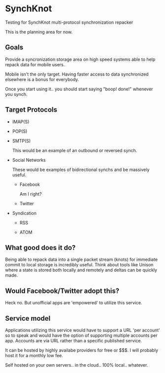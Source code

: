 SynchKnot
=========

Testing for SynchKnot multi-protocol synchronization repacker

This is the planning area for now.

Goals
-----

Provide a syncronization storage area on high speed systems able to help repack data for 
mobile users.

Mobile isn't the only target.  Having faster access to data synchronized elsewhere is a 
bonus for everybody.

Once you start using it.. you should start saying "boop! done!" whenever you synch.

Target Protocols
----------------

- IMAP(S)

- POP(S)

- SMTP(S)

  This would be an example of an outbound or reversed synch.

- Social Networks

  These would be examples of bidirectional synchs and be massively useful.

  - Facebook

    Am I right?

  - Twitter

- Syndication

  - RSS

  - ATOM

What good does it do?
---------------------

Being able to repack data into a single packet stream (knots) for immediate commit to 
local storage is incredibly useful.  Think about tools like Unison where a state is 
stored both locally and remotely and deltas can be quickly made.

Would Facebook/Twitter adopt this?
----------------------------------

Heck no.  But unofficial apps are 'empowered' to utilize this service.

Service model
-------------

Applications utilizing this service would have to support a URL 'per account' so to 
speak and would have the option of supporting multiple accounts per app.  Accounts are 
via URL rather than a specific published service.

It can be hosted by highly availabe providers for free or $$$.  I will probably host it 
for a monthly low fee.

Self hosted on your own servers.. in the cloud.. 100% local.. whatever.
